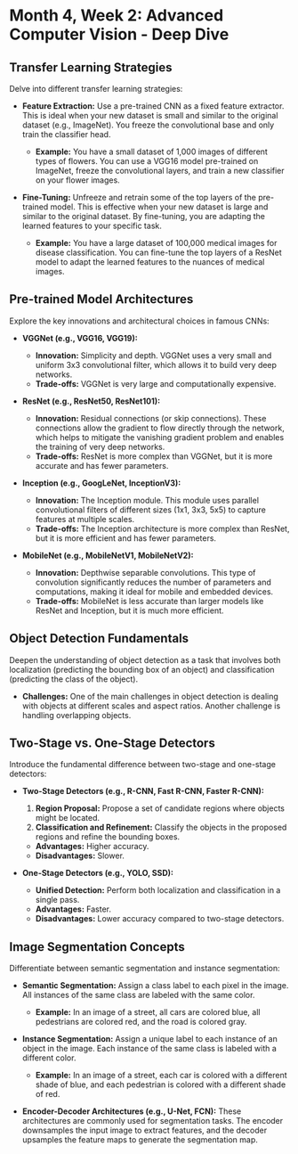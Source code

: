 # Month 4, Week 2: Advanced Computer Vision - Deep Dive

## Transfer Learning Strategies

Delve into different transfer learning strategies:

*   **Feature Extraction:** Use a pre-trained CNN as a fixed feature extractor. This is ideal when your new dataset is small and similar to the original dataset (e.g., ImageNet). You freeze the convolutional base and only train the classifier head.

    *   **Example:** You have a small dataset of 1,000 images of different types of flowers. You can use a VGG16 model pre-trained on ImageNet, freeze the convolutional layers, and train a new classifier on your flower images.

*   **Fine-Tuning:** Unfreeze and retrain some of the top layers of the pre-trained model. This is effective when your new dataset is large and similar to the original dataset. By fine-tuning, you are adapting the learned features to your specific task.

    *   **Example:** You have a large dataset of 100,000 medical images for disease classification. You can fine-tune the top layers of a ResNet model to adapt the learned features to the nuances of medical images.

## Pre-trained Model Architectures

Explore the key innovations and architectural choices in famous CNNs:

*   **VGGNet (e.g., VGG16, VGG19):**
    *   **Innovation:** Simplicity and depth. VGGNet uses a very small and uniform 3x3 convolutional filter, which allows it to build very deep networks.
    *   **Trade-offs:** VGGNet is very large and computationally expensive.

*   **ResNet (e.g., ResNet50, ResNet101):**
    *   **Innovation:** Residual connections (or skip connections). These connections allow the gradient to flow directly through the network, which helps to mitigate the vanishing gradient problem and enables the training of very deep networks.
    *   **Trade-offs:** ResNet is more complex than VGGNet, but it is more accurate and has fewer parameters.

*   **Inception (e.g., GoogLeNet, InceptionV3):**
    *   **Innovation:** The Inception module. This module uses parallel convolutional filters of different sizes (1x1, 3x3, 5x5) to capture features at multiple scales.
    *   **Trade-offs:** The Inception architecture is more complex than ResNet, but it is more efficient and has fewer parameters.

*   **MobileNet (e.g., MobileNetV1, MobileNetV2):**
    *   **Innovation:** Depthwise separable convolutions. This type of convolution significantly reduces the number of parameters and computations, making it ideal for mobile and embedded devices.
    *   **Trade-offs:** MobileNet is less accurate than larger models like ResNet and Inception, but it is much more efficient.

## Object Detection Fundamentals

Deepen the understanding of object detection as a task that involves both localization (predicting the bounding box of an object) and classification (predicting the class of the object).

*   **Challenges:** One of the main challenges in object detection is dealing with objects at different scales and aspect ratios. Another challenge is handling overlapping objects.

## Two-Stage vs. One-Stage Detectors

Introduce the fundamental difference between two-stage and one-stage detectors:

*   **Two-Stage Detectors (e.g., R-CNN, Fast R-CNN, Faster R-CNN):**
    1.  **Region Proposal:** Propose a set of candidate regions where objects might be located.
    2.  **Classification and Refinement:** Classify the objects in the proposed regions and refine the bounding boxes.
    *   **Advantages:** Higher accuracy.
    *   **Disadvantages:** Slower.

*   **One-Stage Detectors (e.g., YOLO, SSD):**
    *   **Unified Detection:** Perform both localization and classification in a single pass.
    *   **Advantages:** Faster.
    *   **Disadvantages:** Lower accuracy compared to two-stage detectors.

## Image Segmentation Concepts

Differentiate between semantic segmentation and instance segmentation:

*   **Semantic Segmentation:** Assign a class label to each pixel in the image. All instances of the same class are labeled with the same color.

    *   **Example:** In an image of a street, all cars are colored blue, all pedestrians are colored red, and the road is colored gray.

*   **Instance Segmentation:** Assign a unique label to each instance of an object in the image. Each instance of the same class is labeled with a different color.

    *   **Example:** In an image of a street, each car is colored with a different shade of blue, and each pedestrian is colored with a different shade of red.

*   **Encoder-Decoder Architectures (e.g., U-Net, FCN):** These architectures are commonly used for segmentation tasks. The encoder downsamples the input image to extract features, and the decoder upsamples the feature maps to generate the segmentation map.